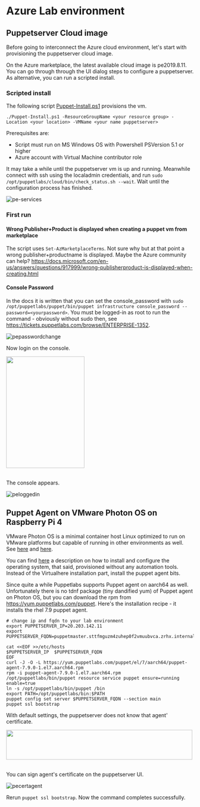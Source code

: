 # Azure Lab environment

## Puppetserver Cloud image
Before going to interconnect the Azure cloud environment, let's start with provisioning the puppetserver cloud image.

On the Azure marketplace, the latest available cloud image is pe2019.8.11. You can go through through the UI dialog steps to configure a puppetserver. As alternative, you can run a scripted install.

### Scripted install
The following script [Puppet-Install.ps1](https://github.com/dcasota/puppetlabs-scripts/blob/main/Azure/Puppet-Install.ps1) provisions the vm.
```
./Puppet-Install.ps1 -ResourceGroupName <your resource group> -Location <your location> -VMName <your name puppetserver>
```
Prerequisites are:
- Script must run on MS Windows OS with Powershell PSVersion 5.1 or higher
- Azure account with Virtual Machine contributor role

It may take a while until the puppetserver vm is up and running. Meanwhile connect with ssh using the localadmin credentials, and run ```sudo /opt/puppetlabs/cloud/bin/check_status.sh --wait```. Wait until the configuration process has finished.  

![pe-services](https://user-images.githubusercontent.com/14890243/178111433-82c9e342-8c4b-4926-af9a-e101c3f5a353.png)
  

### First run  
  
#### Wrong Publisher+Product is displayed when creating a puppet vm from marketplace
The script uses ```Set-AzMarketplaceTerms```. Not sure why but at that point a wrong publisher+productname is displayed. Maybe the Azure community can help?
https://docs.microsoft.com/en-us/answers/questions/917999/wrong-publisherproduct-is-displayed-when-creating.html

#### Console Password
In the docs it is written that you can set the console_password with ```sudo /opt/puppetlabs/puppet/bin/puppet infrastructure console_password --password=<yourpassword>```. You must be logged-in as root to run the command - obviously without sudo then, see https://tickets.puppetlabs.com/browse/ENTERPRISE-1352.

![pepasswordchange](https://user-images.githubusercontent.com/14890243/178112489-c9b19806-713e-448d-85a3-8eca702951fc.png)

Now login on the console.  

<img src="https://user-images.githubusercontent.com/14890243/178112692-1f42c432-d784-4e61-bc94-72af1f479ce6.png" align="left" height="300" width="210" />
<br clear="left"/><br clear="both"/>

The console appears.

![peloggedin](https://user-images.githubusercontent.com/14890243/178112702-7e423664-2131-4b8c-8512-26ea77222ad9.png)


## Puppet Agent on VMware Photon OS on Raspberry Pi 4

VMware Photon OS is a minimal container host Linux optimized to run on VMware platforms but capable of running in other environments as well. See [here](https://vmware.github.io/photon/) and [here](https://github.com/dcasota/photonos-scripts).

You can find [here](https://github.com/dcasota/photonos-scripts/wiki/Configure-a-complete-Raspberry-Pi-Virtualhere-installation) a description on how to install and configure the operating system, that said, provisioned without any automation tools. Instead of the Virtualhere installation part, install the puppet agent bits.

Since quite a while Puppetlabs supports Puppet agent on aarch64 as well. Unfortunately there is no tdnf package (tiny dandified yum) of Puppet agent on Photon OS, but you can download the rpm from https://yum.puppetlabs.com/puppet. Here's the installation recipe - it installs the rhel 7.9 puppet agent.

```
# change ip and fqdn to your lab environment
export PUPPETSERVER_IP=20.203.142.11
export PUPPETSERVER_FQDN=puppetmaster.sttfmguzm4zuhep0f2vmuubvca.zrhx.internal.cloudapp.net

cat <<EOF >>/etc/hosts
$PUPPETSERVER_IP  $PUPPETSERVER_FQDN
EOF
curl -J -O -L https://yum.puppetlabs.com/puppet/el/7/aarch64/puppet-agent-7.9.0-1.el7.aarch64.rpm
rpm -i puppet-agent-7.9.0-1.el7.aarch64.rpm
/opt/puppetlabs/bin/puppet resource service puppet ensure=running enable=true
ln -s /opt/puppetlabs/bin/puppet /bin
export PATH=/opt/puppetlabs/bin:$PATH
puppet config set server $PUPPETSERVER_FQDN --section main
puppet ssl bootstrap
```

With default settings, the puppetserver does not know that agent' certificate.  

<img src="https://user-images.githubusercontent.com/14890243/178143212-36d971ab-dfc4-4cb7-8a43-aa1078ce8fe3.png" align="left" height="80" width="500" />
<br clear="left"/><br clear="both"/>

You can sign agent's certificate on the puppetserver UI.  

![pecertagent](https://user-images.githubusercontent.com/14890243/178143022-e2162711-24ed-4ca0-9adb-8499e010c0ae.png)

Rerun ```puppet ssl bootstrap```. Now the command completes successfully.
